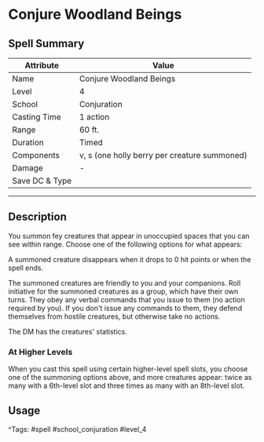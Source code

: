 # Conjure Woodland Beings

## Spell Summary

| Attribute        | Value                  |
|------------------|------------------------|
| Name             | Conjure Woodland Beings                 |
| Level            | 4                |
| School           | Conjuration          |
| Casting Time     | 1 action              |
| Range            | 60 ft.            |
| Duration         | Timed             |
| Components       | v, s (one holly berry per creature summoned)             |
| Damage           | -               |
| Save DC & Type   |              |

---

## Description

You summon fey creatures that appear in unoccupied spaces that you can see within range. Choose one of the following options for what appears:

A summoned creature disappears when it drops to 0 hit points or when the spell ends.

The summoned creatures are friendly to you and your companions. Roll initiative for the summoned creatures as a group, which have their own turns. They obey any verbal commands that you issue to them (no action required by you). If you don't issue any commands to them, they defend themselves from hostile creatures, but otherwise take no actions.

The DM has the creatures' statistics.

### At Higher Levels
When you cast this spell using certain higher-level spell slots, you choose one of the summoning options above, and more creatures appear: twice as many with a 6th-level slot and three times as many with an 8th-level slot.

## Usage


^Tags: #spell #school_conjuration #level_4